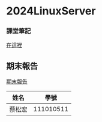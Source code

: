 # 2024LinuxServer

### 課堂筆記

[在這裡](./2024linuxNote.md)

## 期末報告

[期末報告](https://dallas145.github.io/2023LInuxServer/FinalReport/final.html)

| 姓名 | 學號 |
|:----:|:----:|
| 蔡松宏 | 111010511 |
